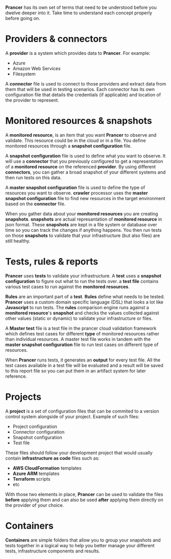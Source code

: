 **Prancer** has its own set of terms that need to be understood before you dwelve deeper into it. Take time to understand each concept properly before going on.

# Providers & connectors

A **provider** is a system which provides data to **Prancer**. For example:

- Azure
- Amazon Web Services
- Filesystem

A **connector** file is used to connect to those providers and extract data from them that will be used in testing scenarios. Each connector has its own configuration file that details the credentials (if applicable) and location of the provider to represent.

# Monitored resources & snapshots

A **monitored resource**, is an item that you want **Prancer** to observe and validate. This resource could be in the cloud or in a file. You define monitored resources through a **snapshot configuration** file.

A **snapshot configuration** file is used to define what you want to observe. It will use a **connector** that you previously configured to get a representation of a **monitored resource** on the referenced **provider**. By using different **connectors**, you can gather a broad snapshot of your different systems and then run tests on this data.

A **master snapshot configuration** file is used to define the type of resources you want to observe. **crawler** processor uses the **master snapshot configuration** file to find new resources in the target environment based on the **connector** file.

When you gather data about your **monitored resources** you are creating **snapshots**. **snapshots** are actual represantation of **monitored resource** in json format. These **snapshots** are kept in a file system or database over time so you can track the changes if anything happens. You then run tests on those **snapshots** to validate that your infrastructure (but also files) are still healthy.

# Tests, rules & reports

**Prancer** uses **tests** to validate your infrastructure. A **test** uses a **snapshot configuration** to figure out what to run the tests over. a **test file** contains various test cases to run against the **monitored resources**.

**Rules** are an important part of a **test**. **Rules** define what needs to be tested. **Prancer** uses a custom domain specific language (DSL) that looks a lot like **Javascript** to run tests. The **rules** comparison engine runs against a **monitored resource**'s **snapshot** and checks the values collected against other values (static or dynamic) to validate your infrastructure or files.

A **Master test** file is a test file in the prancer cloud validation framework which defines test cases for different **type** of monitored resources rather than individual resources. A master test file works in tandem with the **master snapshot configuration** file to run test cases on different type of resources.

When **Prancer** runs tests, it generates an **output** for every test file. All the test cases available in a test file will be evaluated and a result will be saved to this report file so you can put them in an artifact system for later reference.

# Projects

A **project** is a set of configuration files that can be commited to a version control system alongside of your project. Example of such files:

* Project configuration
* Connector configuration
* Snapshot configuration
* Test file

These files should follow your development project that would usually contain **infrastructure as code** files such as:

* **AWS CloudFormation** templates
* **Azure ARM** templates
* **Terraform** scripts
* etc

With those two elements in place, **Prancer** can be used to validate the files **before** applying them and can also be used **after** applying them directly on the provider of your choice.

# Containers

**Containers** are simple folders that allow you to group your snapshots and tests together in a logical way to help you better manage your different tests, infrastructure components and results.